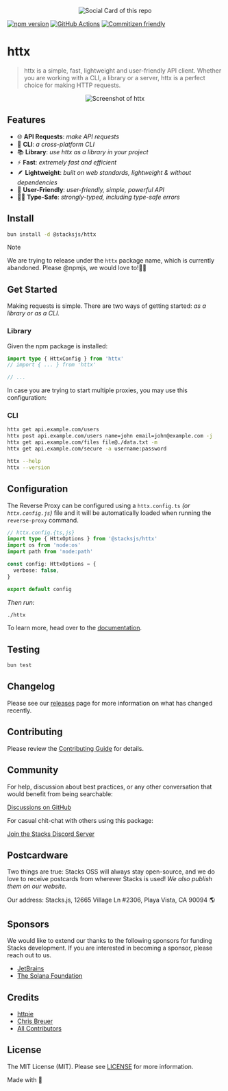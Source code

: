 <p align="center"><img src="https://github.com/stacksjs/httx/blob/main/.github/art/cover.jpg?raw=true" alt="Social Card of this repo"></p>

[![npm version][npm-version-src]][npm-version-href]
[![GitHub Actions][github-actions-src]][github-actions-href]
[![Commitizen friendly](https://img.shields.io/badge/commitizen-friendly-brightgreen.svg)](http://commitizen.github.io/cz-cli/)
<!-- [![npm downloads][npm-downloads-src]][npm-downloads-href] -->
<!-- [![Codecov][codecov-src]][codecov-href] -->

# httx

> httx is a simple, fast, lightweight and user-friendly API client. Whether you are working with a CLI, a library or a server, httx is a perfect choice for making HTTP requests.

<p align="center"><img src="https://github.com/stacksjs/httx/blob/main/.github/art/screenshot.png?raw=true" alt="Screenshot of httx"></p>

## Features

- 🌐 **API Requests**: _make API requests_
- 🤖 **CLI**: _a cross-platform CLI_
- 📚 **Library**: _use httx as a library in your project_
- ⚡ **Fast**: _extremely fast and efficient_
- 🪶 **Lightweight**: _built on web standards, lightweight & without dependencies_
- 🐶 **User-Friendly**: _user-friendly, simple, powerful API_
- 💪🏽 **Type-Safe**: _strongly-typed, including type-safe errors_

## Install

```bash
bun install -d @stacksjs/httx
```

<!-- _Alternatively, you can install:_

```bash
brew install httx # wip
pkgx install httx # wip
``` -->

> [!NOTE]
> We are trying to release under the `httx` package name, which is currently abandoned. Please @npmjs, we would love to!🙏🏽

## Get Started

Making requests is simple. There are two ways of getting started: _as a library or as a CLI._

### Library

Given the npm package is installed:

```ts
import type { HttxConfig } from 'httx'
// import { ... } from 'httx'

// ...
```

In case you are trying to start multiple proxies, you may use this configuration:

### CLI

```bash
httx get api.example.com/users
httx post api.example.com/users name=john email=john@example.com -j
httx get api.example.com/files file@./data.txt -m
httx get api.example.com/secure -a username:password

httx --help
httx --version
```

## Configuration

The Reverse Proxy can be configured using a `httx.config.ts` _(or `httx.config.js`)_ file and it will be automatically loaded when running the `reverse-proxy` command.

```ts
// httx.config.{ts,js}
import type { HttxOptions } from '@stacksjs/httx'
import os from 'node:os'
import path from 'node:path'

const config: HttxOptions = {
  verbose: false,
}

export default config
```

_Then run:_

```bash
./httx
```

To learn more, head over to the [documentation](https://httx.netlify.app/).

## Testing

```bash
bun test
```

## Changelog

Please see our [releases](https://github.com/stacksjs/stacks/releases) page for more information on what has changed recently.

## Contributing

Please review the [Contributing Guide](https://github.com/stacksjs/contributing) for details.

## Community

For help, discussion about best practices, or any other conversation that would benefit from being searchable:

[Discussions on GitHub](https://github.com/stacksjs/stacks/discussions)

For casual chit-chat with others using this package:

[Join the Stacks Discord Server](https://discord.gg/stacksjs)

## Postcardware

Two things are true: Stacks OSS will always stay open-source, and we do love to receive postcards from wherever Stacks is used! _We also publish them on our website._

Our address: Stacks.js, 12665 Village Ln #2306, Playa Vista, CA 90094 🌎

## Sponsors

We would like to extend our thanks to the following sponsors for funding Stacks development. If you are interested in becoming a sponsor, please reach out to us.

- [JetBrains](https://www.jetbrains.com/)
- [The Solana Foundation](https://solana.com/)

## Credits

- [httpie](https://httpie.io/)
- [Chris Breuer](https://github.com/chrisbbreuer)
- [All Contributors](../../contributors)

## License

The MIT License (MIT). Please see [LICENSE](https://github.com/stacksjs/stacks/tree/main/LICENSE.md) for more information.

Made with 💙

<!-- Badges -->
[npm-version-src]: https://img.shields.io/npm/v/@stacksjs/httx?style=flat-square
[npm-version-href]: https://npmjs.com/package/@stacksjs/httx
[github-actions-src]: https://img.shields.io/github/actions/workflow/status/stacksjs/httx/ci.yml?style=flat-square&branch=main
[github-actions-href]: https://github.com/stacksjs/httx/actions?query=workflow%3Aci

<!-- [codecov-src]: https://img.shields.io/codecov/c/gh/stacksjs/httx/main?style=flat-square
[codecov-href]: https://codecov.io/gh/stacksjs/httx -->
